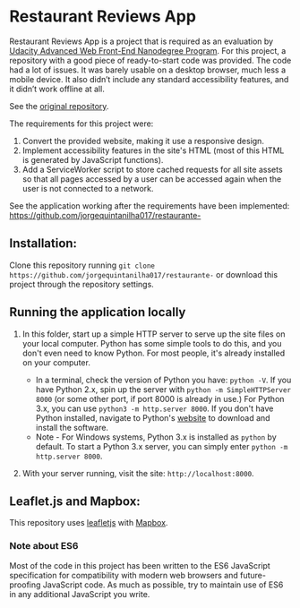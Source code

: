 # Restaurant Reviews App

Restaurant Reviews App is a project that is required as an evaluation by [Udacity Advanced Web Front-End Nanodegree Program](https://www.udacity.com/course/front-end-web-developer-nanodegree--nd001). For this project, a repository with a good piece of ready-to-start code was provided. The code had a lot of issues. It was barely usable on a desktop browser, much less a mobile device. It also didn’t include any standard accessibility features, and it didn’t work offline at all.

See the [original repository](https://github.com/jorgequintanilha017/restaurante-).

The requirements for this project were:
1. Convert the provided website, making it use a responsive design.
2. Implement accessibility features in the site's HTML (most of this HTML is generated by JavaScript functions).
3. Add a ServiceWorker script to store cached requests for all site assets so that all pages accessed by a user can be accessed again when the user is not connected to a network.

See the application working after the requirements have been implemented: https://github.com/jorgequintanilha017/restaurante-

## Installation:

Clone this repository running `git clone https://github.com/jorgequintanilha017/restaurante-` or download this project through the repository settings.

## Running the application locally

1. In this folder, start up a simple HTTP server to serve up the site files on your local computer. Python has some simple tools to do this, and you don't even need to know Python. For most people, it's already installed on your computer.

    * In a terminal, check the version of Python you have: `python -V`. If you have Python 2.x, spin up the server with `python -m SimpleHTTPServer 8000` (or some other port, if port 8000 is already in use.) For Python 3.x, you can use `python3 -m http.server 8000`. If you don't have Python installed, navigate to Python's [website](https://www.python.org/) to download and install the software.
   * Note -  For Windows systems, Python 3.x is installed as `python` by default. To start a Python 3.x server, you can simply enter `python -m http.server 8000`.
2. With your server running, visit the site: `http://localhost:8000`.

## Leaflet.js and Mapbox:

This repository uses [leafletjs](https://leafletjs.com/) with [Mapbox](https://www.mapbox.com/).

### Note about ES6

Most of the code in this project has been written to the ES6 JavaScript specification for compatibility with modern web browsers and future-proofing JavaScript code. As much as possible, try to maintain use of ES6 in any additional JavaScript you write.

